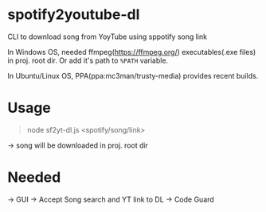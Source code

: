 # spotify2youtube-dl
CLI to download song from YoyTube using sppotify song link

In Windows OS, needed ffmpeg(https://ffmpeg.org/) executables(.exe files) in proj. root dir.
Or add it's path to `%PATH` variable.

In Ubuntu/Linux OS, PPA(ppa:mc3man/trusty-media) provides recent builds.

# Usage 
>node sf2yt-dl.js <spotify/song/link>

-> song will be downloaded in proj. root dir

# Needed
-> GUI
-> Accept Song search and YT link to DL
-> Code Guard
